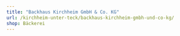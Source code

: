 ```yaml
---
title: "Backhaus Kirchheim GmbH & Co. KG"
url: /kirchheim-unter-teck/backhaus-kirchheim-gmbh-und-co-kg/
shop: Bäckerei
---
```

